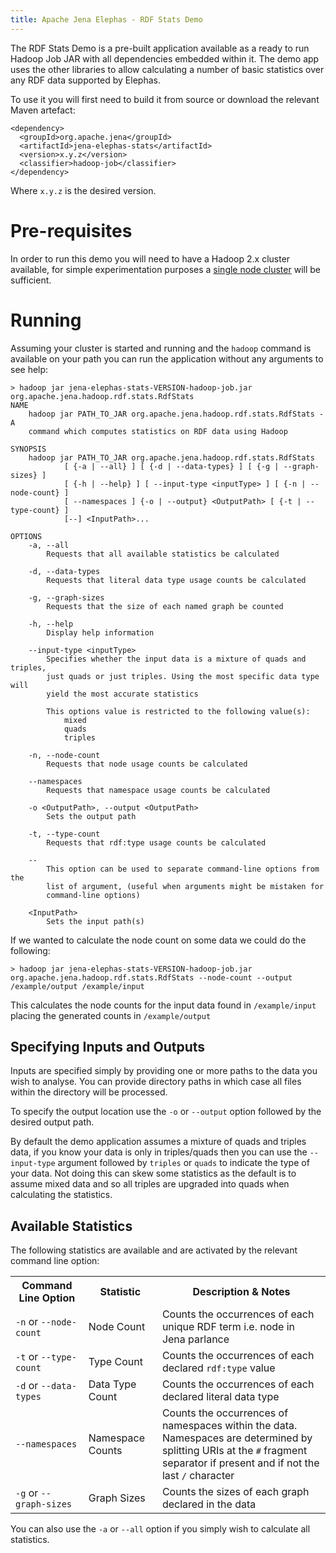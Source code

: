 ```yaml
---
title: Apache Jena Elephas - RDF Stats Demo
---
```


The RDF Stats Demo is a pre-built application available as a ready to run Hadoop Job JAR with all dependencies embedded within it.  The demo app uses the other libraries to allow calculating a number of basic statistics over any RDF data supported by Elephas.

To use it you will first need to build it from source or download the relevant Maven artefact:

    <dependency>
      <groupId>org.apache.jena</groupId>
      <artifactId>jena-elephas-stats</artifactId>
      <version>x.y.z</version>
      <classifier>hadoop-job</classifier>
    </dependency>
    
Where `x.y.z` is the desired version.

# Pre-requisites

In order to run this demo you will need to have a Hadoop 2.x cluster available, for simple experimentation purposes a [single node cluster](http://hadoop.apache.org/docs/current/hadoop-project-dist/hadoop-common/SingleCluster.html) will be sufficient.

# Running

Assuming your cluster is started and running and the `hadoop` command is available on your path you can run the application without any arguments to see help:

    > hadoop jar jena-elephas-stats-VERSION-hadoop-job.jar org.apache.jena.hadoop.rdf.stats.RdfStats
    NAME
        hadoop jar PATH_TO_JAR org.apache.jena.hadoop.rdf.stats.RdfStats - A
        command which computes statistics on RDF data using Hadoop

    SYNOPSIS
        hadoop jar PATH_TO_JAR org.apache.jena.hadoop.rdf.stats.RdfStats
                [ {-a | --all} ] [ {-d | --data-types} ] [ {-g | --graph-sizes} ]
                [ {-h | --help} ] [ --input-type <inputType> ] [ {-n | --node-count} ]
                [ --namespaces ] {-o | --output} <OutputPath> [ {-t | --type-count} ]
                [--] <InputPath>...

    OPTIONS
        -a, --all
            Requests that all available statistics be calculated

        -d, --data-types
            Requests that literal data type usage counts be calculated

        -g, --graph-sizes
            Requests that the size of each named graph be counted

        -h, --help
            Display help information

        --input-type <inputType>
            Specifies whether the input data is a mixture of quads and triples,
            just quads or just triples. Using the most specific data type will
            yield the most accurate statistics

            This options value is restricted to the following value(s):
                mixed
                quads
                triples

        -n, --node-count
            Requests that node usage counts be calculated

        --namespaces
            Requests that namespace usage counts be calculated

        -o <OutputPath>, --output <OutputPath>
            Sets the output path

        -t, --type-count
            Requests that rdf:type usage counts be calculated

        --
            This option can be used to separate command-line options from the
            list of argument, (useful when arguments might be mistaken for
            command-line options)

        <InputPath>
            Sets the input path(s)

If we wanted to calculate the node count on some data we could do the following:

    > hadoop jar jena-elephas-stats-VERSION-hadoop-job.jar org.apache.jena.hadoop.rdf.stats.RdfStats --node-count --output /example/output /example/input

This calculates the node counts for the input data found in `/example/input` placing the generated counts in `/example/output`

## Specifying Inputs and Outputs

Inputs are specified simply by providing one or more paths to the data you wish to analyse.  You can provide directory paths in which case all files within the directory will be processed.

To specify the output location use the `-o` or `--output` option followed by the desired output path.

By default the demo application assumes a mixture of quads and triples data, if you know your data is only in triples/quads then you can use the `--input-type` argument followed by `triples` or `quads` to indicate the type of your data.  Not doing this can skew some statistics as the default is to assume mixed data and so all triples are upgraded into quads when calculating the statistics.
    
## Available Statistics

The following statistics are available and are activated by the relevant command line option:

<table>
  <tr><th>Command Line Option</th><th>Statistic</th><th>Description & Notes</th></tr>
  <tr><td><code>-n</code> or <code>--node-count</code></td><td>Node Count</td><td>Counts the occurrences of each unique RDF term i.e. node in Jena parlance</td></tr>
  <tr><td><code>-t</code> or <code>--type-count</code></td><td>Type Count</td><td>Counts the occurrences of each declared <code>rdf:type</code> value</td></tr>
  <tr><td><code>-d</code> or <code>--data-types</code></td><td>Data Type Count</td><td>Counts the occurrences of each declared literal data type</td></tr>
  <tr><td><code>--namespaces</code></td><td>Namespace Counts</td><td>Counts the occurrences of namespaces within the data.<br />Namespaces are determined by splitting URIs at the <code>#</code> fragment separator if present and if not the last <code>/</code> character
  <tr><td><code>-g</code> or <code>--graph-sizes</code></td><td>Graph Sizes</td><td>Counts the sizes of each graph declared in the data</td></tr>
</table>

You can also use the `-a` or `--all` option if you simply wish to calculate all statistics.